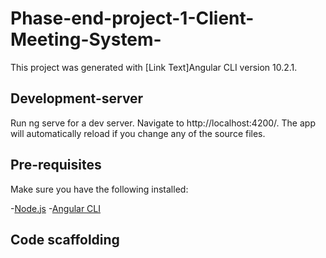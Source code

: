 # Phase-end-project-1-Client-Meeting-System-

This project was generated with [Link Text]Angular CLI version 10.2.1.

## Development-server

Run ng serve for a dev server. Navigate to http://localhost:4200/. The app will automatically reload if you change any of the source files.

## Pre-requisites

Make sure you have the following installed:

-[Node.js](https://nodejs.org/)
-[Angular CLI](https://angular.io/cli)

## Code scaffolding

